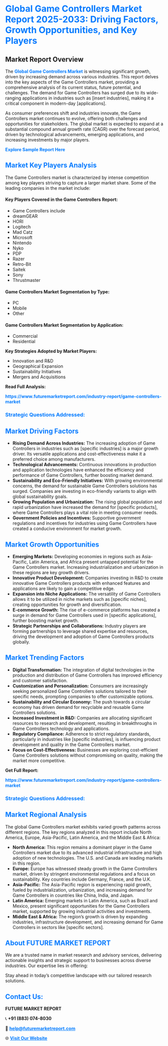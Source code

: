 <h1 style="color: #007BFF;">Global Game Controllers Market Report 2025-2033: Driving Factors, Growth Opportunities, and Key Players</h1>

<section id="overview">
<h2>Market Report Overview</h2>
<p>The <a href="https://www.futuremarketreport.com/industry-report/game-controllers-market" style="color: #007BFF; text-decoration: none;"><strong>Global Game Controllers Market</strong></a> is witnessing significant growth, driven by increasing demand across various industries. This report delves into the key aspects of the Game Controllers market, providing a comprehensive analysis of its current status, future potential, and challenges. The demand for Game Controllers has surged due to its wide-ranging applications in industries such as [insert industries], making it a critical component in modern-day [applications].</p>
<p>As consumer preferences shift and industries innovate, the Game Controllers market continues to evolve, offering both challenges and opportunities for stakeholders. The global market is expected to expand at a substantial compound annual growth rate (CAGR) over the forecast period, driven by technological advancements, emerging applications, and increasing investments by major players.</p>
</section>

<section id="overview">
<p><a href="https://www.futuremarketreport.com/request-sample/reportId=98691" style="color: #007BFF; text-decoration: none;"><strong>Explore Sample Report Here</strong></a></p>
</section>

<section id="key-players">
<h2 style="color: #007BFF;">Market Key Players Analysis</h2>
<p>The Game Controllers market is characterized by intense competition among key players striving to capture a larger market share. Some of the leading companies in the market include:</p>
<h4>Key Players Covered in the Game Controllers Report:</h4>
<ul><li>Game Controllers include</li><li>dreamGEAR</li><li>HORI</li><li>Logitech</li><li>Mad Catz</li><li>Microsoft</li><li>Nintendo</li><li>Nyko</li><li>PDP</li><li>Razer</li><li>Retro-Bit</li><li>Saitek</li><li>Sony</li><li>Thrustmaster</li></ul>
<h4>Game Controllers Market Segmentation by Type:</h4>
<ul><li>PC</li><li>Mobile</li><li>Other</li></ul>

<h4>Game Controllers Market Segmentation by Application:</h4>
<ul><li>Commercial</li><li>Residential</li></ul>
<p><strong>Key Strategies Adopted by Market Players:</strong></p>
<ul>
<li>Innovation and R&D</li>
<li>Geographical Expansion</li>
<li>Sustainability Initiatives</li>
<li>Mergers and Acquisitions</li>
</ul>
</section>

<section>
<p><strong>Read Full Analysis: </strong></p><a href="https://www.futuremarketreport.com/industry-report/game-controllers-market" style="color: #007BFF; text-decoration: none;"><strong>https://www.futuremarketreport.com/industry-report/game-controllers-market</strong></a>
<h3 style="color: #007BFF;">Strategic Questions Addressed:</h3>
</section>

<section id="driving-factors">
<h2 style="color: #007BFF;">Market Driving Factors</h2>
<ul>
<li><strong>Rising Demand Across Industries:</strong> The increasing adoption of Game Controllers in industries such as [specific industries] is a major growth driver. Its versatile applications and cost-effectiveness make it a preferred choice among manufacturers.</li>
<li><strong>Technological Advancements:</strong> Continuous innovations in production and application technologies have enhanced the efficiency and performance of Game Controllers, further boosting market demand.</li>
<li><strong>Sustainability and Eco-Friendly Initiatives:</strong> With growing environmental concerns, the demand for sustainable Game Controllers solutions has surged. Companies are investing in eco-friendly variants to align with global sustainability goals.</li>
<li><strong>Growing Population and Urbanization:</strong> The rising global population and rapid urbanization have increased the demand for [specific products], where Game Controllers plays a vital role in meeting consumer needs.</li>
<li><strong>Government Policies and Incentives:</strong> Supportive government regulations and incentives for industries using Game Controllers have created a conducive environment for market growth.</li>
</ul>
</section>

<section id="growth-opportunities">
<h2 style="color: #007BFF;">Market Growth Opportunities</h2>
<ul>
<li><strong>Emerging Markets:</strong> Developing economies in regions such as Asia-Pacific, Latin America, and Africa present untapped potential for the Game Controllers market. Increasing industrialization and urbanization in these regions are key growth drivers.</li>
<li><strong>Innovative Product Development:</strong> Companies investing in R&D to create innovative Game Controllers products with enhanced features and applications are likely to gain a competitive edge.</li>
<li><strong>Expansion into Niche Applications:</strong> The versatility of Game Controllers allows it to be utilized in niche markets such as [specific niches], creating opportunities for growth and diversification.</li>
<li><strong>E-commerce Growth:</strong> The rise of e-commerce platforms has created a surge in demand for Game Controllers used in [specific applications], further boosting market growth.</li>
<li><strong>Strategic Partnerships and Collaborations:</strong> Industry players are forming partnerships to leverage shared expertise and resources, driving the development and adoption of Game Controllers products globally.</li>
</ul>
</section>

<section id="trending-factors">
<h2 style="color: #007BFF;">Market Trending Factors</h2>
<ul>
<li><strong>Digital Transformation:</strong> The integration of digital technologies in the production and distribution of Game Controllers has improved efficiency and customer satisfaction.</li>
<li><strong>Customization and Personalization:</strong> Consumers are increasingly seeking personalized Game Controllers solutions tailored to their specific needs, prompting companies to offer customizable options.</li>
<li><strong>Sustainability and Circular Economy:</strong> The push towards a circular economy has driven demand for recyclable and reusable Game Controllers solutions.</li>
<li><strong>Increased Investment in R&D:</strong> Companies are allocating significant resources to research and development, resulting in breakthroughs in Game Controllers technology and applications.</li>
<li><strong>Regulatory Compliance:</strong> Adherence to strict regulatory standards, particularly in industries like [specific industries], is influencing product development and quality in the Game Controllers market.</li>
<li><strong>Focus on Cost-Effectiveness:</strong> Businesses are exploring cost-efficient Game Controllers solutions without compromising on quality, making the market more competitive.</li>
</ul>
</section>

<section>
<p><strong>Get Full Report: </strong></p><a href="https://www.futuremarketreport.com/industry-report/game-controllers-market" style="color: #007BFF; text-decoration: none;"><strong>https://www.futuremarketreport.com/industry-report/game-controllers-market</strong></a>
<h3 style="color: #007BFF;">Strategic Questions Addressed:</h3>
</section>


<section id="regional-analysis">
<h2 style="color: #007BFF;">Market Regional Analysis</h2>
<p>The global Game Controllers market exhibits varied growth patterns across different regions. The key regions analyzed in this report include North America, Europe, Asia-Pacific, Latin America, and the Middle East & Africa:</p>
<ul>
<li><strong>North America:</strong> This region remains a dominant player in the Game Controllers market due to its advanced industrial infrastructure and high adoption of new technologies. The U.S. and Canada are leading markets in this region.</li>
<li><strong>Europe:</strong> Europe has witnessed steady growth in the Game Controllers market, driven by stringent environmental regulations and a focus on sustainability. Key countries include Germany, France, and the U.K.</li>
<li><strong>Asia-Pacific:</strong> The Asia-Pacific region is experiencing rapid growth, fueled by industrialization, urbanization, and increasing demand for Game Controllers in countries like China, India, and Japan.</li>
<li><strong>Latin America:</strong> Emerging markets in Latin America, such as Brazil and Mexico, present significant opportunities for the Game Controllers market, supported by growing industrial activities and investments.</li>
<li><strong>Middle East & Africa:</strong> The region’s growth is driven by expanding industries, infrastructure development, and increasing demand for Game Controllers in sectors like [specific sectors].</li>
</ul>
</section>

<footer>
<h2 style="color: #007BFF;">About FUTURE MARKET REPORT</h2>
<p>We are a trusted name in market research and advisory services, delivering actionable insights and strategic support to businesses across diverse industries. Our expertise lies in offering:</p>

<p>Stay ahead in today’s competitive landscape with our tailored research solutions.</p>

<h2 style="color: #007BFF;">Contact Us:</h2>
<p><strong>FUTURE MARKET REPORT</strong></p>
<p>📞 <strong>+91 (883) 074-8030</strong></p>
<p>📧 <strong><a href="mailto:help@futuremarketreport.com" style="color: #007BFF;">help@futuremarketreport.com</a></strong></p>
<p>🌐 <strong><a href="https://www.futuremarketreport.com/" style="color: #007BFF;">Visit Our Website</a></strong></p>
</footer>
